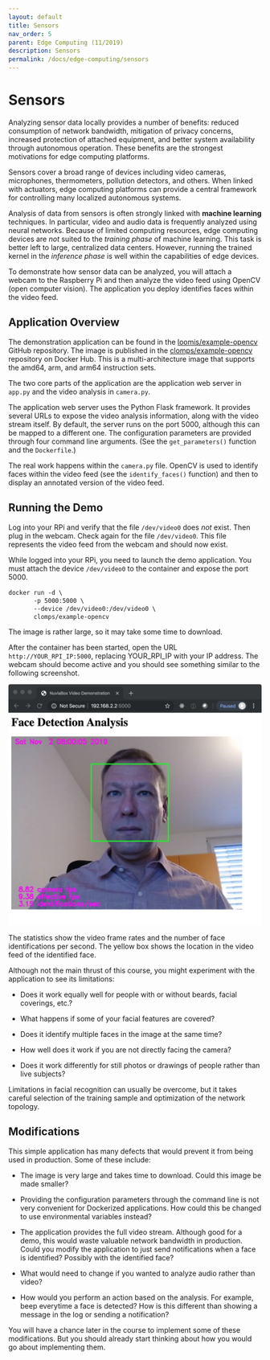 ```yaml
---
layout: default
title: Sensors
nav_order: 5
parent: Edge Computing (11/2019)
description: Sensors
permalink: /docs/edge-computing/sensors
---
```


# Sensors

Analyzing sensor data locally provides a number of benefits: reduced
consumption of network bandwidth, mitigation of privacy concerns,
increased protection of attached equipment, and better system
availability through autonomous operation. These benefits are the
strongest motivations for edge computing platforms.

Sensors cover a broad range of devices including video cameras,
microphones, thermometers, pollution detectors, and others. When
linked with actuators, edge computing platforms can provide a central
framework for controlling many localized autonomous systems.

Analysis of data from sensors is often strongly linked with **machine
learning** techniques. In particular, video and audio data is
frequently analyzed using neural networks. Because of limited
computing resources, edge computing devices are _not_ suited to the
_training phase_ of machine learning. This task is better left to
large, centralized data centers. However, running the trained kernel
in the _inference phase_ is well within the capabilities of edge
devices.

To demonstrate how sensor data can be analyzed, you will attach a
webcam to the Raspberry Pi and then analyze the video feed using
OpenCV (open computer vision). The application you deploy identifies
faces within the video feed.

## Application Overview

The demonstration application can be found in the
[loomis/example-opencv](https://github.com/loomis/example-opencv)
GitHub repository. The image is published in the
[clomps/example-opencv](https://cloud.docker.com/u/clomps/repository/docker/clomps/example-opencv)
repository on Docker Hub. This is a multi-architecture image that
supports the amd64, arm, and arm64 instruction sets.

The two core parts of the application are the application web server
in `app.py` and the video analysis in `camera.py`.

The application web server uses the Python Flask framework. It
provides several URLs to expose the video analysis information, along
with the video stream itself. By default, the server runs on the port
5000, although this can be mapped to a different one. The
configuration parameters are provided through four command line
arguments. (See the `get_parameters()` function and the `Dockerfile`.)

The real work happens within the `camera.py` file. OpenCV is used to
identify faces within the video feed (see the `identify_faces()`
function) and then to display an annotated version of the video feed.

## Running the Demo

Log into your RPi and verify that the file `/dev/video0` does _not_
exist. Then plug in the webcam. Check again for the file
`/dev/video0`. This file represents the video feed from the webcam and
should now exist.

While logged into your RPi, you need to launch the demo
application. You must attach the device `/dev/video0` to the container
and expose the port 5000.

```
docker run -d \
       -p 5000:5000 \
       --device /dev/video0:/dev/video0 \
       clomps/example-opencv
```

The image is rather large, so it may take some time to download.

After the container has been started, open the URL
`http://YOUR_RPI_IP:5000`, replacing YOUR_RPI_IP with your IP
address. The webcam should become active and you should see something
similar to the following screenshot.

![Face Detection](assets/face-detection.png)

The statistics show the video frame rates and the number of face
identifications per second. The yellow box shows the location in the
video feed of the identified face.

Although not the main thrust of this course, you might experiment with
the application to see its limitations:

 - Does it work equally well for people with or without beards, facial
   coverings, etc.?

 - What happens if some of your facial features are covered? 

 - Does it identify multiple faces in the image at the same time?

 - How well does it work if you are not directly facing the camera?

 - Does it work differently for still photos or drawings of people
   rather than live subjects?

Limitations in facial recognition can usually be overcome, but it
takes careful selection of the training sample and optimization of the
network topology.

## Modifications

This simple application has many defects that would prevent it from
being used in production. Some of these include:

 * The image is very large and takes time to download. Could this
   image be made smaller?

 * Providing the configuration parameters through the command line is
   not very convenient for Dockerized applications. How could this be
   changed to use environmental variables instead?

 * The application provides the full video stream. Although good for a
   demo, this would waste valuable network bandwidth in
   production. Could you modify the application to just send
   notifications when a face is identified? Possibly with the
   identified face?

 * What would need to change if you wanted to analyze audio rather
   than video?

 * How would you perform an action based on the analysis. For example,
   beep everytime a face is detected?  How is this different than
   showing a message in the log or sending a notification? 

You will have a chance later in the course to implement some of these
modifications. But you should already start thinking about how you
would go about implementing them.
